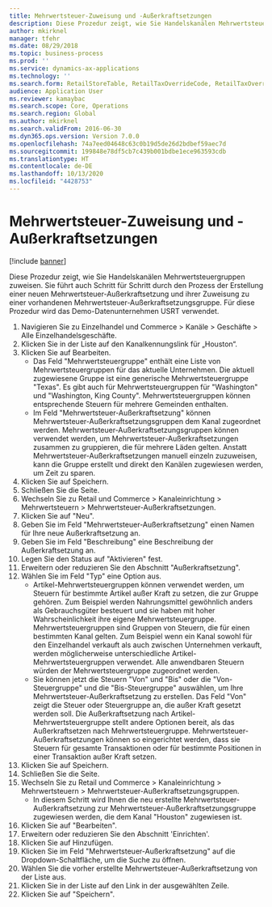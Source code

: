 ```yaml
---
title: Mehrwertsteuer-Zuweisung und -Außerkraftsetzungen
description: Diese Prozedur zeigt, wie Sie Handelskanälen Mehrwertsteuergruppen zuweisen.
author: mkirknel
manager: tfehr
ms.date: 08/29/2018
ms.topic: business-process
ms.prod: ''
ms.service: dynamics-ax-applications
ms.technology: ''
ms.search.form: RetailStoreTable, RetailTaxOverrideCode, RetailTaxOverrideGroup
audience: Application User
ms.reviewer: kamaybac
ms.search.scope: Core, Operations
ms.search.region: Global
ms.author: mkirknel
ms.search.validFrom: 2016-06-30
ms.dyn365.ops.version: Version 7.0.0
ms.openlocfilehash: 74a7eed04648c63c0b19d5de26d2bdbef59aec7d
ms.sourcegitcommit: 199848e78df5cb7c439b001bdbe1ece963593cdb
ms.translationtype: HT
ms.contentlocale: de-DE
ms.lasthandoff: 10/13/2020
ms.locfileid: "4428753"
---
```

# <a name="sales-tax-assignment-and-overrides"></a>Mehrwertsteuer-Zuweisung und -Außerkraftsetzungen

[!include [banner](../../includes/banner.md)]

Diese Prozedur zeigt, wie Sie Handelskanälen Mehrwertsteuergruppen zuweisen. Sie führt auch Schritt für Schritt durch den Prozess der Erstellung einer neuen Mehrwertsteuer-Außerkraftsetzung und ihrer Zuweisung zu einer vorhandenen Mehrwertsteuer-Außerkraftsetzungsgruppe. Für diese Prozedur wird das Demo-Datenunternehmen USRT verwendet.

1. Navigieren Sie zu Einzelhandel und Commerce > Kanäle > Geschäfte > Alle Einzelhandelsgeschäfte.
2. Klicken Sie in der Liste auf den Kanalkennungslink für „Houston“.
3. Klicken Sie auf Bearbeiten.
    * Das Feld "Mehrwertsteuergruppe" enthält eine Liste von Mehrwertsteuergruppen für das aktuelle Unternehmen. Die aktuell zugewiesene Gruppe ist eine generische Mehrwertsteuergruppe "Texas". Es gibt auch für Mehrwertsteuergruppen für "Washington" und "Washington, King County". Mehrwertsteuergruppen können entsprechende Steuern für mehrere Gemeinden enthalten.  
    * Im Feld "Mehrwertsteuer-Außerkraftsetzung" können Mehrwertsteuer-Außerkraftsetzungsgruppen dem Kanal zugeordnet werden. Mehrwertsteuer-Außerkraftsetzungsgruppen können verwendet werden, um Mehrwertsteuer-Außerkraftsetzungen zusammen zu gruppieren, die für mehrere Läden gelten. Anstatt Mehrwertsteuer-Außerkraftsetzungen manuell einzeln zuzuweisen, kann die Gruppe erstellt und direkt den Kanälen zugewiesen werden, um Zeit zu sparen.  
4. Klicken Sie auf Speichern.
5. Schließen Sie die Seite.
6. Wechseln Sie zu Retail und Commerce > Kanaleinrichtung > Mehrwertsteuern > Mehrwertsteuer-Außerkraftsetzungen.
7. Klicken Sie auf "Neu".
8. Geben Sie im Feld "Mehrwertsteuer-Außerkraftsetzung" einen Namen für Ihre neue Außerkraftsetzung an.
9. Geben Sie im Feld "Beschreibung" eine Beschreibung der Außerkraftsetzung an.
10. Legen Sie den Status auf "Aktivieren" fest.
11. Erweitern oder reduzieren Sie den Abschnitt "Außerkraftsetzung".
12. Wählen Sie im Feld "Typ" eine Option aus.
    * Artikel-Mehrwertsteuergruppen können verwendet werden, um Steuern für bestimmte Artikel außer Kraft zu setzen, die zur Gruppe gehören. Zum Beispiel werden Nahrungsmittel gewöhnlich anders als Gebrauchsgüter besteuert und sie haben mit hoher Wahrscheinlichkeit ihre eigene Mehrwertsteuergruppe. Mehrwertsteuergruppen sind Gruppen von Steuern, die für einen bestimmten Kanal gelten. Zum Beispiel wenn ein Kanal sowohl für den Einzelhandel verkauft als auch zwischen Unternehmen verkauft, werden möglicherweise unterschiedliche Artikel-Mehrwertsteuergruppen verwendet. Alle anwendbaren Steuern würden der Mehrwertsteuergruppe zugeordnet werden.  
    * Sie können jetzt die Steuern "Von" und "Bis" oder die "Von-Steuergruppe" und die "Bis-Steuergruppe" auswählen, um Ihre Mehrwertsteuer-Außerkraftsetzung zu erstellen. Das Feld "Von" zeigt die Steuer oder Steuergruppe an, die außer Kraft gesetzt werden soll. Die Außerkraftsetzung nach Artikel-Mehrwertsteuergruppe stellt andere Optionen bereit, als das Außerkraftsetzen nach Mehrwertsteuergruppe. Mehrwertsteuer-Außerkraftsetzungen können so eingerichtet werden, dass sie Steuern für gesamte Transaktionen oder für bestimmte Positionen in einer Transaktion außer Kraft setzen.  
13. Klicken Sie auf Speichern.
14. Schließen Sie die Seite.
15. Wechseln Sie zu Retail und Commerce > Kanaleinrichtung > Mehrwertsteuern > Mehrwertsteuer-Außerkraftsetzungsgruppen.
    * In diesem Schritt wird Ihnen die neu erstellte Mehrwertsteuer-Außerkraftsetzung zur Mehrwertsteuer-Außerkraftsetzungsgruppe zugewiesen werden, die dem Kanal "Houston" zugewiesen ist.  
16. Klicken Sie auf "Bearbeiten".
17. Erweitern oder reduzieren Sie den Abschnitt 'Einrichten'.
18. Klicken Sie auf Hinzufügen.
19. Klicken Sie im Feld "Mehrwertsteuer-Außerkraftsetzung" auf die Dropdown-Schaltfläche, um die Suche zu öffnen.
20. Wählen Sie die vorher erstellte Mehrwertsteuer-Außerkraftsetzung von der Liste aus.
21. Klicken Sie in der Liste auf den Link in der ausgewählten Zeile.
22. Klicken Sie auf "Speichern".

